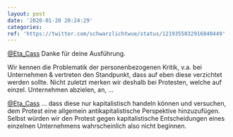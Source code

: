 ```yaml
---
layout: post
date: '2020-01-20 20:24:29'
categories: 
ref: 'https://twitter.com/schwarzlichtwue/status/1219355032916840449'
---
```

[@Eta_Cass](https://twitter.com/Eta_Cass) Danke für deine Ausführung.

Wir kennen die Problematik der personenbezogenen Kritik, v.a. bei Unternehmen &amp; vertreten den Standpunkt, dass auf eben diese verzichtet werden sollte. Nicht zuletzt merken wir deshalb bei Protesten, welche auf einzel. Unternehmen abzielen, an, …

[@Eta_Cass](https://twitter.com/Eta_Cass) … dass diese nur kapitalistisch handeln können und versuchen, dem Protest eine allgemein antikapitalistische Perspektive hinzuzufügen. Selbst würden wir den Protest gegen kapitalistische Entscheidungen eines einzelnen Unternehmens wahrscheinlich also nicht beginnen.